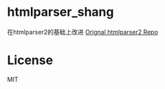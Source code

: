 # htmlparser_shang

在htmlparser2的基础上改进 [Orignal htmlparser2 Repo](https://github.com/fb55/htmlparser2)

# License
MIT


